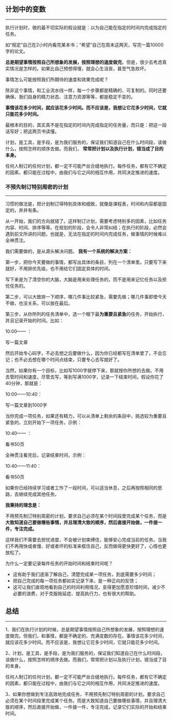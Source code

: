 # 

## 计划中的变数

---

执行计划时，做的最不切实际的假设就是：以为自己能在指定的时间内完成指定的任务。

如“规定”自己在2小时内看完某本书；“希望”自己在周末这两天，写完一篇10000字的论文。

**总是期望事情按照自己所想象的发展，按照理想的速度做完**。但是，很少去考虑真实情况是怎样的。如果比自己预想得慢，就会心生沮丧，甚至气急败坏。

事情怎么可能按照我们所期待的速度和效果完成呢？

除非这个事情，和工业流水线一样，每一个步骤都是精确的、可复制的。同时还要确保，我们自身的精力状态、注意力资源等等，都是稳定不变的。

**事情该花多少时间，就应该花多少时间。而不应该是，我想让它花多少时间，它就只能花多少时间。** 

最根本的目的，其实真不是在指定的时间内完成指定的任务量，而只是：把这一段话写好；把这两页书读懂。

计划，是工具，是手段，是为我们服务的，保证我们知道自己在什么时间段，该做什么，按照怎样的顺序去做。而我们， **常常把计划以及执行计划，错当成了目的本身。**

任何人制订的任何计划，都一定不可能严丝合缝地执行。每件任务，都有它不确定的因素，都只能在过程中，由我们与它之间的相互作用，共同决定推进的速度。

### 不预先制订特别周密的计划

---

习惯的做法是，把计划制订得特别具体和细致，就像是课程表，时间和内容都是固定的，井井有条。

从一开始，我们的方向就错了。这样制订计划，需要考虑特别多的因素，比如任务内容、时间、排序等等。在规划的阶段，会令人非常纠结；在执行的阶段，必然会遇到前文所讲的问题，也就是，无法在指定的时间内完成任务，做事情的时候难以全神贯注。

我们需要做的，是从源头解决问题。 **我有一个系统的解决方案：**

第一步，把你今天要做的事情，都写出具体的条目，列在一个清单里。只要写下来就好，不用排优先级，也不用给它们固定具体的时间。

写下来是为了清空你的大脑，大脑是用来处理任务的，而不是用来记忆任务以及担忧任务的。

第二步，可以大致排一下顺序，哪几件事比较紧急，需要先做；哪几件事即使今天不做，也没关系，可以放在最后。

第三步，从你所列的任务清单中，选一个眼下最**为重要且紧急**的任务，开始执行，并且记录开始的时间。比如：

10:00—— ：

写一篇文章

然后开始专心码字，不必去想之后要做什么，因为你已经都写在清单里了，不会忘记；也不必去想在哪个时间点结束，只要专心去写就好了。

当然，如果你有一个目标，比如写1000字就停下来，那就按你所想的去做。不用去管时间和速度，尽管去写，等到写满1000字，记录一下结束时间，假设你花了40分钟，那就是：

10:00——10:40：

写一篇文章到1000字

当你完成一项任务，如果还有精力，可以从清单上剩余的条目中，挑选较为重要且紧急的，立刻开始下一项任务，示例：

10:40—— ：

看书50页

全神贯注看完后，记录结束时间，示例：

10:40——11:40：

看书50页

如果你已经持续学习或者工作了一段时间，可以适当休息，之后再按照相同的思路，去继续完成其他任务。

**我秉持的理念是：**

不用预先制订特别周密的计划，要求自己必须在某个时间段里完成某个任务，而是 **大致知道自己要做哪些事情，并且理清大致的顺序，然后直接开始做，一件接一件，专注完成。**

这样我们不需要去担忧进度，不会被计划束缚住，能够安心完成当前的任务。当我们不再用快或者慢、好或者坏的标准来框住自己，反而做得更快更好了，心情也更放松了。

为什么一定要记录每件任务的开始时间和结束时间呢？

- 这有助于我们逐渐了解自己，清楚完成某一项任务，到底需要多少时间；
- 把自己完成的每一项任务都如实记录下来，是一种正向的反馈；
- 这可让我们直观地看到自己的时间利用情况，变得更加愿意珍惜时间，减少不必要的浪费，对于克服拖延症、提高执行力，也有很大的帮助。

## **总结**

---

1、我们在执行计划的时候，总是期望事情按照自己所想象的发展，按照理想的速度做完。但我们，和事情，都是不确定的、充满变数的存在。事情该花多少时间，就应该花多少时间。而不应该是，我想让它花多少时间，它就只能花多少时间。

2、计划，是工具，是手段，是为我们服务的，保证我们知道自己在什么时间段，该做什么，按照怎样的顺序去做。而我们，常常把计划以及执行计划，错当成了目的本身。

任何人制订的任何计划，都一定不可能严丝合缝地执行。每件任务，都有它不确定的因素，都只能在过程中，由我们与它之间的相互作用，共同决定推进的速度。

3、如果你想做到专注高效地完成任务，不用预先制订特别周密的计划，要求自己必须在某个时间段里完成某个任务。而是大致知道自己要做哪些事情，并且理清大致的顺序，然后直接开始做，一件接一件，专注完成，记录它们实际的开始和结束时间。
